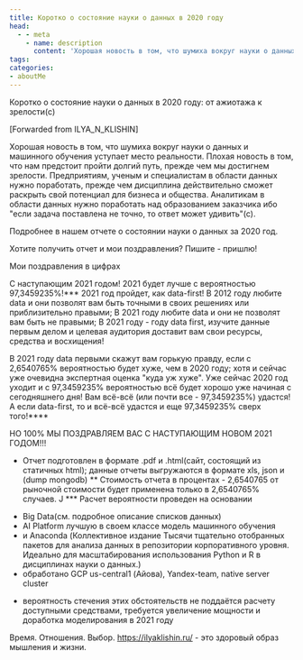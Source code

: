 ```yaml
---
title: Коротко о состояние науки о данных в 2020 году
head:
  - - meta
    - name: description
      content: 'Хорошая новость в том, что шумиха вокруг науки о данных и машинного обучения уступает место реальности'
tags:
categories:
- aboutMe
---
```


Коротко о состояние науки о данных в 2020 году:
от ажиотажа к зрелости(с)



[Forwarded from ILYA_N_KLISHIN]

Хорошая новость в том, что шумиха вокруг науки о данных и машинного обучения уступает место реальности. 
Плохая новость в том, что нам предстоит пройти долгий путь, прежде чем мы достигнем зрелости.
Предприятиям, ученым и специалистам в области данных нужно поработать, прежде чем дисциплина действительно сможет раскрыть свой потенциал для бизнеса и общества.
Аналитикам в области данных нужно поработать над образованием заказчика ибо "если задача поставлена не точно, то ответ может удивить"(с).

Подробнее в нашем отчете о состоянии науки о данных за 2020 год.

Хотите получить отчет и мои поздравления?
Пишите - пришлю!

Мои поздравления в цифрах

С наступающим 2021 годом!
2021 будет лучше с вероятностью 97,3459235%!***
2021 год пройдет, как data-first!
В 2012 году любите data и они позволят вам быть точными в своих решениях или приблизительно правыми;
В 2021 году любите data и они не позволят вам быть не правыми;
В 2021 году - году data first, изучите данные первым делом и целевая аудитория доставит вам свои ресурсы, средства и восхищения!

В 2021 году data первыми скажут вам горькую правду, если с 2,6540765% вероятностью будет хуже, чем в 2020 году;
хотя и сейчас уже очевидна экспертная оценка "куда уж хуже".
Уже сейчас 2020 год уходит и с 97,3459235% вероятностью всё будет хорошо уже начиная с сегодняшнего дня!
Вам всё-всё (или почти все - 97,3459235%) удастся!
А если data-first, то и всё-всё удастся и еще 97,3459235% сверх того!****

НО 100% МЫ ПОЗДРАВЛЯЕМ ВАС С НАСТУПАЮЩИМ НОВОМ 2021 ГОДОМ!!!

* Отчет подготовлен в формате .pdf и .html(сайт, состоящий из статичных html); данные отчеты выгружаются в формате xls, json и (dump mongodb)
** Стоимость отчета в процентах - 2,6540765 от рыночной стоимости будет применена только в 2,6540765% случаев. J
*** Расчет вероятности проведен на основании 
- Big Data(см. подробное описание списков данных)
- AI Platform лучшую в своем классе модель машинного обучения
- и Anaconda (Коллективное издание Тысячи тщательно отобранных пакетов для анализа данных в репозитории корпоративного уровня. Идеально для масштабирования использования Python и R в дисциплинах науки о данных.)
- обработано GCP us-central1 (Айова), Yandex-team, native server cluster
* вероятность стечения этих обстоятельств не поддаётся расчету доступными средствами, требуется увеличение мощности и доработка моделирования в 2021 году

Время. Отношения. Выбор.
https://ilyaklishin.ru/ - это здоровый образ мышления и жизни.
